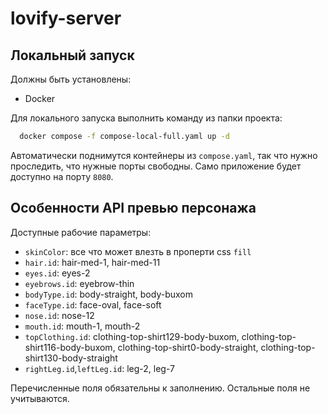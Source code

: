 # lovify-server

## Локальный запуск

Должны быть установлены:
- Docker

Для локального запуска выполнить команду из папки проекта:

```bash
  docker compose -f compose-local-full.yaml up -d
```

Автоматически поднимутся контейнеры из `compose.yaml`, так что нужно проследить, что нужные порты свободны.
Само приложение будет доступно на порту `8080`.

## Особенности API превью персонажа

Доступные рабочие параметры:
- `skinColor`: все что может влезть в проперти css `fill`
- `hair.id`: hair-med-1, hair-med-11
- `eyes.id`: eyes-2
- `eyebrows.id`: eyebrow-thin
- `bodyType.id`: body-straight, body-buxom
- `faceType.id`: face-oval, face-soft
- `nose.id`: nose-12
- `mouth.id`: mouth-1, mouth-2
- `topClothing.id`: clothing-top-shirt129-body-buxom, clothing-top-shirt116-body-buxom, clothing-top-shirt0-body-straight,
clothing-top-shirt130-body-straight
- `rightLeg.id`,`leftLeg.id`: leg-2, leg-7

Перечисленные поля обязательны к заполнению. Остальные поля не учитываются.